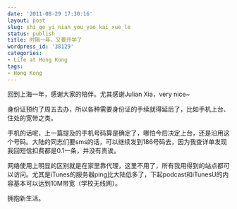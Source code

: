 ```yaml
---
date: '2011-08-29 17:30:16'
layout: post
slug: shi_ge_yi_nian_you_yao_kai_xue_le
status: publish
title: 时隔一年，又要开学了
wordpress_id: '38129'
categories:
- Life at Hong Kong
tags:
- Hong Kong
---
```


回到上海一年，感谢大家的陪伴。尤其感谢Julian Xia，very nice~




身份证预约了周五去办，所以各种需要身份证的手续就得延后了，比如手机上台、住处的宽带之类。




手机的话呢，上一篇提及的手机号码算是确定了，哪怕今后决定上台，还是沿用这个号码。大陆的同志们要sms的话，可以继续发到186号码去，因为我查详单发现我回短信扣费都是0.1一条，并没有贵诶。




网络使用上明显的区别就是在家里靠代理，这里不用了，所有我用得到的站点都可以访问。尤其是iTunes的服务器ping比大陆低多了，下起podcast和iTunesU的内容基本可以达到10M带宽（学校无线网）。




拥抱新生活。
